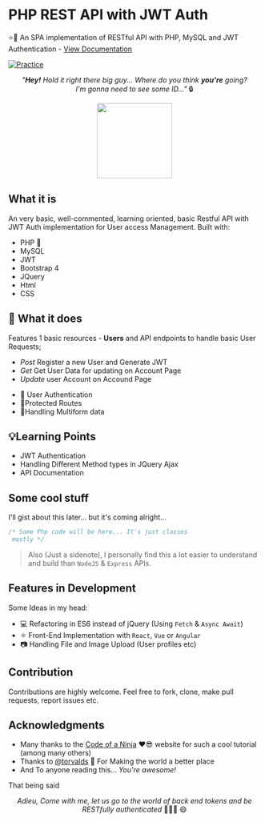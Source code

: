 # PHP REST API with JWT Auth

⭐️🔏 An SPA implementation of RESTful API with PHP, MySQL and JWT Authentication - [View Documentation](https://bankole2000.github.io/php-rest-jwt/blob/master/README.md)

[![Practice](https://img.shields.io/badge/Practice-PHP-purple.svg)]()

_<p align="center">"**Hey!** Hold it right there big guy... Where do you think **you're** going? <br> I'm gonna need to see some ID..."_ 🔒 </p>

<div align="center" style="text-align:center; margin:auto;">
<img align="center" src="https://i.imgur.com/vPi4U6K.png" width="150"/>
</div>

## What it is

An very basic, well-commented, learning oriented, basic Restful API with JWT Auth implementation for User access Management. Built with:

- PHP 🐘
- MySQL
- JWT
- Bootstrap 4
- JQuery
- Html
- CSS

## :electric_plug: What it does
Features 1 basic resources - **Users** and API endpoints to handle basic User Requests;
- _Post_ Register a new User and Generate JWT
- _Get_ Get User Data for updating on Account Page
- _Update_ user Account on Accound Page 
* 🙎 User Authentication
* 🔏Protected Routes
* 📃Handling Multiform data

## 💡Learning Points

- JWT Authentication
- Handling Different Method types in JQuery Ajax
- API Documentation

## Some cool stuff

I'll gist about this later... but it's coming alright...

```php
/* Some Php code will be here... It's just classes 
 mostly */
```

> Also (Just a sidenote), I personally find this a lot easier to understand and build than `NodeJS` & `Express` APIs.

## Features in Development
Some Ideas in my head: 

* 💻 Refactoring in ES6 instead of jQuery (Using `Fetch` & `Async Await`) 
* ⚛️ Front-End Implementation with `React`, `Vue` or `Angular`
* 📷 Handling File and Image Upload (User profiles etc) 

## Contribution

Contributions are highly welcome. Feel free to fork, clone, make pull requests, report issues etc.

## Acknowledgments
- Many thanks to the [Code of a Ninja](https://www.codeofaninja.com) ❤️😎  website for such a cool tutorial (among many others)
- Thanks to [@torvalds](https://github.com/torvalds) 🙏 For Making the world a better place
- And To anyone reading this... _You're awesome!_

That being said
_<p align="center">Adieu, Come with me, let us go to the world of back end tokens and be RESTfully authenticated_  🕺🔏🚪 😄</p>
